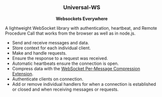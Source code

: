 <p align="center" style="font-weight:bold;font-size:large">Universal-WS</p>
<p align="center" style="font-weight:bold">Websockets Everywhere</p>

A lightweight WebSocket library with authentication, heartbeat, and Remote Procedure Call that works from the browser as well as in node.js.

* Send and receive messages and data.
* Store context for each individual client.
* Make and handle requests.
* Ensure the response to a request was received.
* Automatic heartbeats ensure the connection is open.
* Compress data with the [WebSocket Per-Message Compression Extension](https://tools.ietf.org/html/rfc7692).
* Authenticate clients on connection.
* Add or remove individual handlers for when a connection is established or closed and when receiving messages or requests.